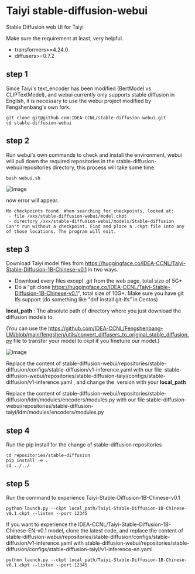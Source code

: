 # Taiyi stable-diffusion-webui
Stable Diffusion web UI for Taiyi

Make sure the requirement at least, very helpful.

- transformers>=4.24.0
- diffusers>=0.7.2

## step 1

Since Taiyi's text_encoder has been modified (BertModel vs CLIPTextModel), and webui currently only supports stable diffusion in English, it is necessary to use the webui project modified by Fengshenbang's own fork.

```
git clone git@github.com:IDEA-CCNL/stable-diffusion-webui.git
cd stable-diffusion-webui
```

## step 2

Run webui's own commands to check and install the environment, webui will pull down the required repositories in the stable-diffusion-webui/repositories directory, this process will take some time.

```
bash webui.sh
```

![image](https://user-images.githubusercontent.com/4384420/201310784-19f9032a-4b14-4dfe-9d46-8b353bc74c5b.png)

now error will appear.


```
No checkpoints found. When searching for checkpoints, looked at:
 - file /xxx/stable-diffusion-webui/model.ckpt
 - directory /xxx/stable-diffusion-webui/models/Stable-diffusion
Can't run without a checkpoint. Find and place a .ckpt file into any of those locations. The program will exit.
```

## step 3 

Download Taiyi model files from https://huggingface.co/IDEA-CCNL/Taiyi-Stable-Diffusion-1B-Chinese-v0.1 in two ways.

- Download every files except .git from the web page, total size of 5G+
- Do a "git clone https://huggingface.co/IDEA-CCNL/Taiyi-Stable-Diffusion-1B-Chinese-v0.1", total size of 10G+. Make sure you have git lfs support (do something like "dnf install git-lfs” in Centos)

**local_path** : The absolute path of directory where you just download the diffusion models to.

(You can use the https://github.com/IDEA-CCNL/Fengshenbang-LM/blob/main/fengshen/utils/convert_diffusers_to_original_stable_diffusion.py
file to transfer your model to ckpt if you finetune our model.)

![image](https://user-images.githubusercontent.com/4384420/201311084-751b440b-1a08-41fd-9870-7e7aec9aff16.png)

Replace the content of stable-diffusion-webui/repositories/stable-diffusion/configs/stable-diffusion/v1-inference.yaml with our file  stable-diffusion-webui/repositories/stable-diffusion-taiyi/configs/stable-diffusion/v1-inference.yaml , and change the  version with your **local_path**

Replace the content of stable-diffusion-webui/repositories/stable-diffusion/ldm/modules/encoders/modules.py with our file stable-diffusion-webui/repositories/stable-diffusion-taiyi/ldm/modules/encoders/modules.py



## step 4

Run the pip install for the change of stable-diffusion repositories

```
cd repositories/stable-diffusion
pip install -e .
cd ../../
```

## step 5

Run the command to experience Taiyi-Stable-Diffusion-1B-Chinese-v0.1

```
python launch.py --ckpt local_path/Taiyi-Stable-Diffusion-1B-Chinese-v0.1.ckpt --listen --port 12345
```

If you want to experience the IDEA-CCNL/Taiyi-Stable-Diffusion-1B-Chinese-EN-v0.1 model, clone the latest code, and replace the content of stable-diffusion-webui/repositories/stable-diffusion/configs/stable-diffusion/v1-inference.yaml with stable-diffusion-webui/repositories/stable-diffusion/configs/stable-diffusion-taiyi/v1-inference-en.yaml

```
python launch.py --ckpt local_path/Taiyi-Stable-Diffusion-1B-Chinese-v0.1.ckpt --listen --port 12345
```